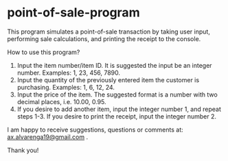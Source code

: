 # point-of-sale-program

This program simulates a point-of-sale transaction by taking user input, performing sale calculations, and printing the receipt to the console.

How to use this program?
  1. Input the item number/item ID. It is suggested the input be an integer number. Examples: 1, 23, 456, 7890.
  2. Input the quantity of the previously entered item the customer is purchasing. Examples: 1, 6, 12, 24.
  3. Input the price of the item. The suggested format is a number with two decimal places, i.e. 10.00, 0.95.
  4. If you desire to add another item, input the integer number 1, and repeat steps 1-3. If you desire to print the receipt, input the integer number 2.

I am happy to receive suggestions, questions or comments at: ax.alvarenga19@gmail.com .

Thank you!
